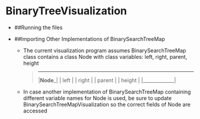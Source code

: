 # BinaryTreeVisualization

  - ##Running the files


  - ##Importing Other Implementations of BinarySearchTreeMap
    - The current visualization program assumes BinarySearchTreeMap class contains a class Node with class variables: left, right, parent, height
        > _____________
        >|____Node_____|
        >|    left     |
        >|    right    |
        >|    parent   |
        >|    height   |
        >|_____________|
    - In case another implementation of BinarySearchTreeMap containing different variable names for Node is used, be sure to update BinarySearchTreeMapVisualization so the correct fields of Node are accessed
